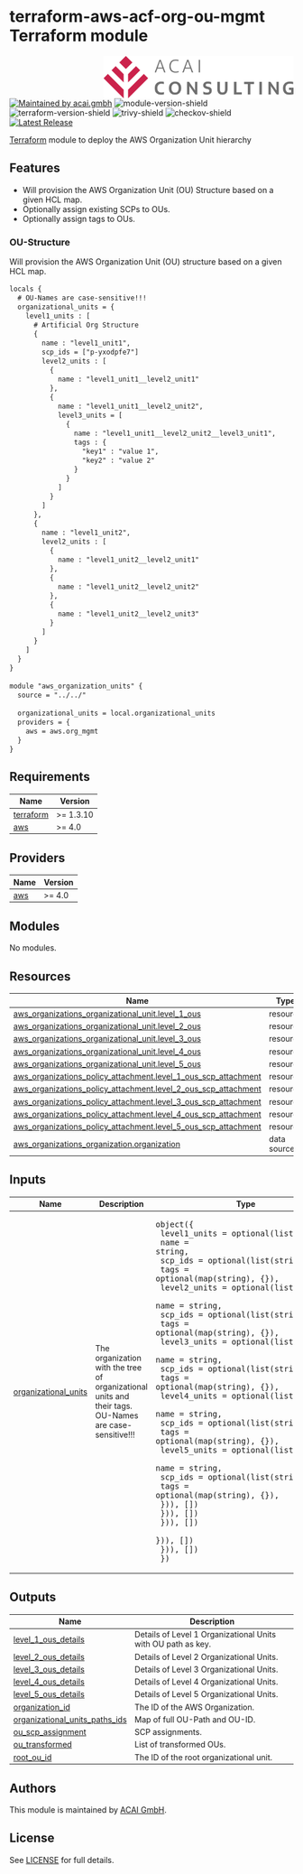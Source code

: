 # terraform-aws-acf-org-ou-mgmt Terraform module

<!-- LOGO -->
<a href="https://acai.gmbh">    
  <img src="https://github.com/acai-consulting/acai.public/raw/main/logo/logo_github_readme.png" alt="acai logo" title="ACAI" align="right" height="75" />
</a>

<!-- SHIELDS -->
[![Maintained by acai.gmbh][acai-shield]][acai-url]
![module-version-shield]
![terraform-version-shield]
![trivy-shield]
![checkov-shield]
[![Latest Release][release-shield]][release-url]

<!-- DESCRIPTION -->

[Terraform][terraform-url] module to deploy the AWS Organization Unit hierarchy

<!-- FEATURES -->
## Features

- Will provision the AWS Organization Unit (OU) Structure based on a given HCL map.
- Optionally assign existing SCPs to OUs.
- Optionally assign tags to OUs.

### OU-Structure

Will provision the AWS Organization Unit (OU) structure based on a given HCL map.

``` hcl
locals {
  # OU-Names are case-sensitive!!!
  organizational_units = {
    level1_units : [
      # Artificial Org Structure
      {
        name : "level1_unit1",
        scp_ids = ["p-yxodpfe7"]
        level2_units : [
          {
            name : "level1_unit1__level2_unit1"
          },
          {
            name : "level1_unit1__level2_unit2",
            level3_units = [
              {
                name : "level1_unit1__level2_unit2__level3_unit1",
                tags : {
                  "key1" : "value 1",
                  "key2" : "value 2"
                }
              }
            ]
          }
        ]
      },
      {
        name : "level1_unit2",
        level2_units : [
          {
            name : "level1_unit2__level2_unit1"
          },
          {
            name : "level1_unit2__level2_unit2"
          },
          {
            name : "level1_unit2__level2_unit3"
          }
        ]
      }
    ]
  }
}

module "aws_organization_units" {
  source = "../../"

  organizational_units = local.organizational_units
  providers = {
    aws = aws.org_mgmt
  }
}
```

<!-- BEGIN_TF_DOCS -->
## Requirements

| Name | Version |
|------|---------|
| <a name="requirement_terraform"></a> [terraform](#requirement\_terraform) | >= 1.3.10 |
| <a name="requirement_aws"></a> [aws](#requirement\_aws) | >= 4.0 |

## Providers

| Name | Version |
|------|---------|
| <a name="provider_aws"></a> [aws](#provider\_aws) | >= 4.0 |

## Modules

No modules.

## Resources

| Name | Type |
|------|------|
| [aws_organizations_organizational_unit.level_1_ous](https://registry.terraform.io/providers/hashicorp/aws/latest/docs/resources/organizations_organizational_unit) | resource |
| [aws_organizations_organizational_unit.level_2_ous](https://registry.terraform.io/providers/hashicorp/aws/latest/docs/resources/organizations_organizational_unit) | resource |
| [aws_organizations_organizational_unit.level_3_ous](https://registry.terraform.io/providers/hashicorp/aws/latest/docs/resources/organizations_organizational_unit) | resource |
| [aws_organizations_organizational_unit.level_4_ous](https://registry.terraform.io/providers/hashicorp/aws/latest/docs/resources/organizations_organizational_unit) | resource |
| [aws_organizations_organizational_unit.level_5_ous](https://registry.terraform.io/providers/hashicorp/aws/latest/docs/resources/organizations_organizational_unit) | resource |
| [aws_organizations_policy_attachment.level_1_ous_scp_attachment](https://registry.terraform.io/providers/hashicorp/aws/latest/docs/resources/organizations_policy_attachment) | resource |
| [aws_organizations_policy_attachment.level_2_ous_scp_attachment](https://registry.terraform.io/providers/hashicorp/aws/latest/docs/resources/organizations_policy_attachment) | resource |
| [aws_organizations_policy_attachment.level_3_ous_scp_attachment](https://registry.terraform.io/providers/hashicorp/aws/latest/docs/resources/organizations_policy_attachment) | resource |
| [aws_organizations_policy_attachment.level_4_ous_scp_attachment](https://registry.terraform.io/providers/hashicorp/aws/latest/docs/resources/organizations_policy_attachment) | resource |
| [aws_organizations_policy_attachment.level_5_ous_scp_attachment](https://registry.terraform.io/providers/hashicorp/aws/latest/docs/resources/organizations_policy_attachment) | resource |
| [aws_organizations_organization.organization](https://registry.terraform.io/providers/hashicorp/aws/latest/docs/data-sources/organizations_organization) | data source |

## Inputs

| Name | Description | Type | Default | Required |
|------|-------------|------|---------|:--------:|
| <a name="input_organizational_units"></a> [organizational\_units](#input\_organizational\_units) | The organization with the tree of organizational units and their tags. OU-Names are case-sensitive!!! | <pre>object({<br>    level1_units = optional(list(object({<br>      name    = string,<br>      scp_ids = optional(list(string), [])<br>      tags    = optional(map(string), {}),<br>      level2_units = optional(list(object({<br>        name    = string,<br>        scp_ids = optional(list(string), [])<br>        tags    = optional(map(string), {}),<br>        level3_units = optional(list(object({<br>          name    = string,<br>          scp_ids = optional(list(string), [])<br>          tags    = optional(map(string), {}),<br>          level4_units = optional(list(object({<br>            name    = string,<br>            scp_ids = optional(list(string), [])<br>            tags    = optional(map(string), {}),<br>            level5_units = optional(list(object({<br>              name    = string,<br>              scp_ids = optional(list(string), [])<br>              tags    = optional(map(string), {}),<br>            })), [])<br>          })), [])<br>        })), [])<br>      })), [])<br>    })), [])<br>  })</pre> | `null` | no |

## Outputs

| Name | Description |
|------|-------------|
| <a name="output_level_1_ous_details"></a> [level\_1\_ous\_details](#output\_level\_1\_ous\_details) | Details of Level 1 Organizational Units with OU path as key. |
| <a name="output_level_2_ous_details"></a> [level\_2\_ous\_details](#output\_level\_2\_ous\_details) | Details of Level 2 Organizational Units. |
| <a name="output_level_3_ous_details"></a> [level\_3\_ous\_details](#output\_level\_3\_ous\_details) | Details of Level 3 Organizational Units. |
| <a name="output_level_4_ous_details"></a> [level\_4\_ous\_details](#output\_level\_4\_ous\_details) | Details of Level 4 Organizational Units. |
| <a name="output_level_5_ous_details"></a> [level\_5\_ous\_details](#output\_level\_5\_ous\_details) | Details of Level 5 Organizational Units. |
| <a name="output_organization_id"></a> [organization\_id](#output\_organization\_id) | The ID of the AWS Organization. |
| <a name="output_organizational_units_paths_ids"></a> [organizational\_units\_paths\_ids](#output\_organizational\_units\_paths\_ids) | Map of full OU-Path and OU-ID. |
| <a name="output_ou_scp_assignment"></a> [ou\_scp\_assignment](#output\_ou\_scp\_assignment) | SCP assignments. |
| <a name="output_ou_transformed"></a> [ou\_transformed](#output\_ou\_transformed) | List of transformed OUs. |
| <a name="output_root_ou_id"></a> [root\_ou\_id](#output\_root\_ou\_id) | The ID of the root organizational unit. |
<!-- END_TF_DOCS -->

<!-- AUTHORS -->
## Authors

This module is maintained by [ACAI GmbH][acai-url].

<!-- LICENSE -->
## License

See [LICENSE][license-url] for full details.

<!-- MARKDOWN LINKS & IMAGES -->
[acai-shield]: https://img.shields.io/badge/maintained_by-acai.gmbh-CB224B?style=flat
[acai-url]: https://acai.gmbh
[module-version-shield]: https://img.shields.io/badge/module_version-1.1.0-CB224B?style=flat
[terraform-version-shield]: https://img.shields.io/badge/tf-%3E%3D1.3.10-blue.svg?style=flat&color=blueviolet
[trivy-shield]: https://img.shields.io/badge/trivy-passed-green
[checkov-shield]: https://img.shields.io/badge/checkov-passed-green
[release-shield]: https://img.shields.io/github/v/release/acai-consulting/terraform-aws-acf-org-ou-mgmt?style=flat&color=success
[release-url]: https://github.com/acai-consulting/terraform-aws-acf-org-ou-mgmt/releases
[license-url]: https://github.com/acai-consulting/terraform-aws-acf-org-ou-mgmt/tree/main/LICENSE.md
[terraform-url]: https://www.terraform.io
[aws-url]: https://aws.amazon.com
